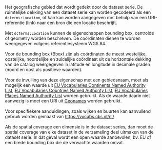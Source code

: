 Het geografische gebied dat wordt gedekt door de dataset serie. De ruimtelijke dekking van een dataset serie kan worden gecodeerd als een <code>dcterms:Location</code>, of kan kan worden aangegeven met behulp van een URI-referentie (link) naar een bron die een locatie beschrijft.
<br>
<br>
Met <code>dcterms:Location</code> kunnen de eigenschappen bounding box, centroide of geometry worden beschreven. De coördinaten dienen te worden weergegeven volgens referentiesysteem WGS 84.
<br>
<br>
Voor de bounding box (Bbox) zijn als coördinaten de meest westelijke, oostelijke, noordelijke en zuidelijke coördinaat uit de horizontale dekking van de catalog weergegeven in latitude en longitude in decimale graden (noord en oost als positieve waarden).
<br>
<br>
Voor de invulling van deze eigenschap met een gebiedsnaam, moet als mogelijk een waarde uit <a href='http://publications.europa.eu/resource/authority/continent/' target='_blank'>EU Vocabularies Continents Named Authority List</a>, <a href='http://publications.europa.eu/resource/authority/country' target='_blank'>EU Vocabularies Countries Named Authority List</a>, <a href='http://publications.europa.eu/resource/authority/place/' target='_blank'>EU Vocabularies Places Named Authority List</a> worden gebruikt. Als de waarde daarin niet aanwezig is moet een URI uit <a href='http://www.geonames.org/' target='_blank'>Geonames</a> worden gebruikt. 
<br>
<br>
Voor specifiekere aanduidingen, zoals wijken en buurten kan aanvullend gebruik worden gemaakt van  <a href='https://vocabs.cbs.nl/nl/' target='_blank'>https://vocabs.cbs.nl/nl/</a> 
<br/>
<br/>
Als de spatial coverage een dimensie is in de dataset series, dan moet de spatial coverage van elke dataset in de verzameling deel uitmaken van de dataset serie. In dat geval wordt een open waarde aanbevolen, bv. EU of een brede bounding box die de verwachte waarden omvat.
